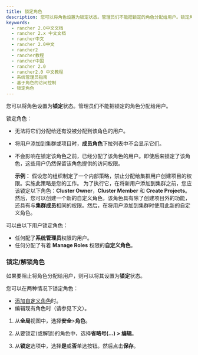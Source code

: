```yaml
---
title: 锁定角色
description: 您可以将角色设置为锁定状态。管理员们不能把锁定的角色分配给用户。锁定角色：无法将它们分配给还有没被分配到该角色的用户。将用户添加到集群或项目时，成员角色下拉列表中不会显示它们。不会影响在锁定该角色之前，已经分配了该角色的用户。即使后来锁定了该角色，这些用户仍然保留该角色提供的访问权限。
keywords:
  - rancher 2.0中文文档
  - rancher 2.x 中文文档
  - rancher中文
  - rancher 2.0中文
  - rancher2
  - rancher教程
  - rancher中国
  - rancher 2.0
  - rancher2.0 中文教程
  - 系统管理员指南
  - 基于角色的访问控制
  - 锁定角色
---
```


您可以将角色设置为**锁定**状态。管理员们不能把锁定的角色分配给用户。

锁定角色：

- 无法将它们分配给还有没被分配到该角色的用户。
- 将用户添加到集群或项目时，**成员角色**下拉列表中不会显示它们。
- 不会影响在锁定该角色之前，已经分配了该角色的用户。即使后来锁定了该角色，这些用户仍然保留该角色提供的访问权限。

  **示例：** 假设您的组织制定了一个内部策略，禁止分配给集群用户创建项目的权限。实施此策略是您的工作。
  为了执行它，在将新用户添加到集群之前，您应该锁定以下角色：**Cluster Owner**，**Cluster Member** 和 **Create Projects**。然后，您可以创建一个新的自定义角色，该角色具有除了创建项目外的功能，还具有与**集群成员**相同的权限。然后，在将用户添加到集群时使用此新的自定义角色。

可以由以下用户锁定角色：

- 任何配了**系统管理员**权限的用户。
- 任何分配了有着 **Manage Roles** 权限的**自定义角色**。

### 锁定/解锁角色

如果要阻止将角色分配给用户，则可以将其设置为**锁定**状态。

您可以在两种情况下锁定角色：

- [添加自定义角色](/docs/admin-settings/rbac/default-custom-roles/_index)时。
- 编辑现有角色时（请参见下文）。

1. 从**全局**视图中，选择**安全**>**角色**。

2. 从要锁定(或解锁)的角色中，选择**省略号(...) > 编辑**。

3. 从**锁定**选项中，选择**是**或**否**单选按钮。然后点击**保存**。
